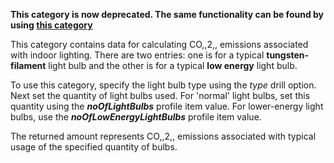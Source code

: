 **This category is now deprecated. The same functionality can be found
by using [this category](Generic_lighting)**

This category contains data for calculating CO,,2,, emissions associated
with indoor lighting. There are two entries: one is for a typical
**tungsten-filament** light bulb and the other is for a typical **low
energy** light bulb.

To use this category, specify the light bulb type using the *type* drill
option. Next set the quantity of light bulbs used. For 'normal' light
bulbs, set this quantity using the ***noOfLightBulbs*** profile item
value. For lower-energy light bulbs, use the
***noOfLowEnergyLightBulbs*** profile item value.

The returned amount represents CO,,2,, emissions associated with typical
usage of the specified quantity of bulbs.
